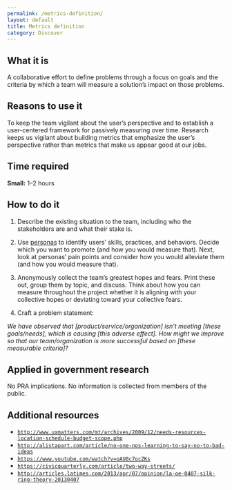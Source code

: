 ```yaml
---
permalink: /metrics-definition/
layout: default
title: Metrics definition
category: Discover
---
```


## What it is

A collaborative effort to define problems through a focus on goals and the criteria by which a team will measure a solution’s impact on those problems.

## Reasons to use it

To keep the team vigilant about the user’s perspective and to establish a user-centered framework for passively measuring over time. Research keeps us vigilant about building metrics that emphasize the user’s perspective rather than metrics that make us appear good at our jobs.

## Time required

**Small:** 1–2 hours

## How to do it

1. Describe the existing situation to the team, including who the stakeholders are and what their stake is.

2. Use [personas](../personas/) to identify users’ skills, practices, and behaviors. Decide which you want to promote (and how you would measure that). Next, look at personas’ pain points and consider how you would alleviate them (and how you would measure that).

3. Anonymously collect the team’s greatest hopes and fears. Print these out, group them by topic, and discuss. Think about how you can measure throughout the project whether it is aligning with your collective hopes or deviating toward your collective fears.

4. Craft a problem statement:

  *We have observed that [product/service/organization] isn’t meeting [these goals/needs], which is causing [this adverse effect]. How might we improve so that our team/organization is more successful based on [these measurable criteria]?*

## Applied in government research

No PRA implications. No information is collected from members of the public.

## Additional resources

- [`http://www.uxmatters.com/mt/archives/2009/12/needs-resources-location-schedule-budget-scope.php`](http://www.uxmatters.com/mt/archives/2009/12/needs-resources-location-schedule-budget-scope.php)
- [`http://alistapart.com/article/no-one-nos-learning-to-say-no-to-bad-ideas`](http://alistapart.com/article/no-one-nos-learning-to-say-no-to-bad-ideas)
- [`https://www.youtube.com/watch?v=oAU0c7ocZKs`](https://www.youtube.com/watch?v=oAU0c7ocZKs)
- [`https://civicquarterly.com/article/two-way-streets/`](https://civicquarterly.com/article/two-way-streets/)
- [`http://articles.latimes.com/2013/apr/07/opinion/la-oe-0407-silk-ring-theory-20130407`](http://articles.latimes.com/2013/apr/07/opinion/la-oe-0407-silk-ring-theory-20130407)
